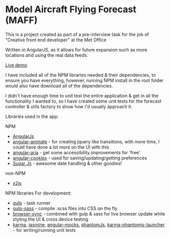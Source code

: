 # Model Aircraft Flying Forecast (MAFF)

This is a project created as part of a pre-interview task for the job of "Creative front end developer" at the Met Office

Written in AngularJS, as it allows for future expansion such as more locations and using the real data feeds.

[Live demo](http://andrewpoyntz.co.uk/maff/app/)


I have included all of the NPM libraries needed & their dependencies, to ensure you have everything, however, running NPM install in the root folder would also have download all of the dependencies.

I didn't have enough time to unit test the entire application & get in all the functionality I wanted to, so I have created some unit tests for the forecast controller & utils factory to show how I'd usually approach it.

Libraries used in the app:

NPM

* [AngularJs](https://angularjs.org/)
* [angular-animate](https://docs.angularjs.org/api/ngAnimate) - for creating jquery like transitions, with more time, I could have done a lot more on the UI with this
* [angular-aria](https://docs.angularjs.org/api/ngAria) - get some accessibility improvements for 'free'
* [angular-cookies](https://docs.angularjs.org/api/ngCookies) - used for saving/updating/getting preferences
* [Sugar Js](http://sugarjs.com/) - awesome date handling & other goodies!

non-NPM 

* [x2js](https://code.google.com/p/x2js/)

NPM libraries For development:

* [gulp](http://gulpjs.com/) - task runner
* [gulp-sass](https://www.npmjs.com/package/gulp-sass) - compile .scss files into CSS on the fly
* [browser-sync](http://www.browsersync.io/) - combined with gulp & sass for live browser update while styling the UI & cross device testing
* [karma](https://www.npmjs.com/package/karma), [jasmine](http://jasmine.github.io/), [angular-mocks](https://github.com/angular/bower-angular-mocks), [phantomJs](http://phantomjs.org/), [karma-phantomjs-launcher](https://github.com/karma-runner/karma-phantomjs-launcher) - for writing/running unit tests
  